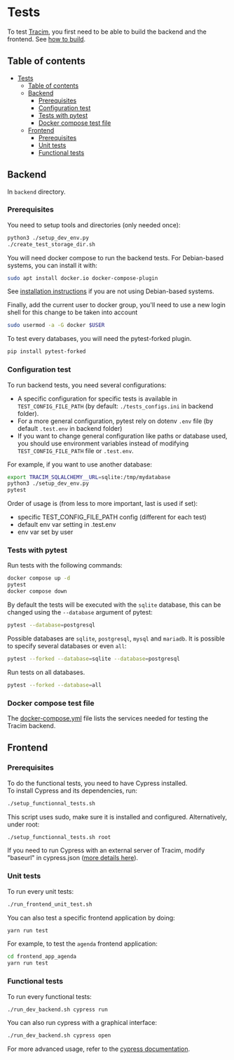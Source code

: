 # Tests

To test [Tracim](https://www.tracim.fr), you first need to be able to
build the backend and the frontend.
See [how to build](./BUILD.md).

## Table of contents

- [Tests](#tests)
  - [Table of contents](#table-of-contents)
  - [Backend](#backend)
    - [Prerequisites](#prerequisites)
    - [Configuration test](#configuration-test)
    - [Tests with pytest](#tests-with-pytest)
    - [Docker compose test file](#docker-compose-test-file)
  - [Frontend](#frontend)
    - [Prerequisites](#prerequisites-1)
    - [Unit tests](#unit-tests)
    - [Functional tests](#functional-tests)

## Backend

In `backend` directory.

### Prerequisites

You need to setup tools and directories (only needed once):

```bash
python3 ./setup_dev_env.py
./create_test_storage_dir.sh
```

You will need docker compose to run the backend tests.
For Debian-based systems, you can install it with:

```bash
sudo apt install docker.io docker-compose-plugin
```

See [installation instructions](https://docs.docker.com/compose/install/) if you are not using Debian-based systems.

Finally, add the current user to docker group, you'll need to use a new login shell for this change to be taken into account

```bash
sudo usermod -a -G docker $USER
```

To test every databases, you will need the pytest-forked plugin.

```bash
pip install pytest-forked
```

### Configuration test

To run backend tests, you need several configurations:

- A specific configuration for specific tests is
available in `TEST_CONFIG_FILE_PATH` (by default: `./tests_configs.ini` in backend folder).
- For a more general configuration, pytest rely on dotenv `.env` file (by default `.test.env` in backend folder)
- If you want to change general configuration like paths or database used, you should use environment variables instead of modifying `TEST_CONFIG_FILE_PATH` file or `.test.env`.

For example, if you want to use another database:

```bash
export TRACIM_SQLALCHEMY__URL=sqlite:/tmp/mydatabase
python3 ./setup_dev_env.py
pytest
```

Order of usage is (from less to more important, last is used if set):

- specific TEST_CONFIG_FILE_PATH config (different for each test)
- default env var setting in .test.env
- env var set by user

### Tests with pytest

Run tests with the following commands:

```bash
docker compose up -d
pytest
docker compose down
```

By default the tests will be executed with the `sqlite` database, this can be changed using the `--database` argument of pytest:

```bash
pytest --database=postgresql
```

Possible databases are `sqlite`, `postgresql`, `mysql` and `mariadb`.
It is possible to specify several databases or even `all`:

```bash
pytest --forked --database=sqlite --database=postgresql
```

Run tests on all databases.

```bash
pytest --forked --database=all
```

### Docker compose test file

The [docker-compose.yml](../backend/docker-compose.yml) file lists the services needed for testing the Tracim backend.
<!-- Default environment variables used by the containers are written in the [.env](../backend/.env) file next to `docker-compose.yml`. -->

## Frontend

### Prerequisites

To do the functional tests, you need to have Cypress installed.  
To install Cypress and its dependencies, run:

```bash
./setup_functionnal_tests.sh
```

This script uses sudo, make sure it is installed and configured.
Alternatively, under root:

```bash
./setup_functionnal_tests.sh root
```

If you need to run Cypress with an external server of Tracim, modify "baseurl" in cypress.json ([more details here](https://docs.cypress.io/guides/references/configuration.html#Options)).

### Unit tests

To run every unit tests:

```bash
./run_frontend_unit_test.sh
```

You can also test a specific frontend application by doing:

```bash
yarn run test
```

For example, to test the `agenda` frontend application:

```bash
cd frontend_app_agenda
yarn run test
```

### Functional tests

To run every functional tests:

```bash
./run_dev_backend.sh cypress run
```

You can also run cypress with a graphical interface:

```bash
./run_dev_backend.sh cypress open
```

For more advanced usage, refer to the [cypress documentation](https://docs.cypress.io/guides/guides/getting-started-guide.html).
